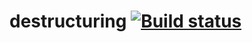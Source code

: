 # destructuring [![Build status](https://ci.appveyor.com/api/projects/status/bl94jkih8ujstxyr/branch/main?svg=true)](https://ci.appveyor.com/project/barsich/destructuring/branch/main)
